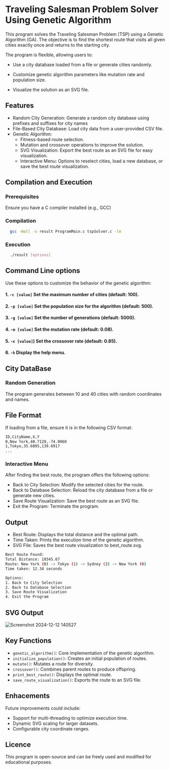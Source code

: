 
# Traveling Salesman Problem Solver Using Genetic Algorithm

This program solves the Traveling Salesman Problem (TSP) using a Genetic Algorithm (GA). The objective is to find the shortest route that visits all given cities exactly once and returns to the starting city.

The program is flexible, allowing users to:

- Use a city database loaded from a file or generate cities randomly.

- Customize genetic algorithm parameters like mutation rate and    population size.

- Visualize the solution as an SVG file.


## Features

- Random City Generation: Generate a random city database using prefixes and suffixes for city names
- File-Based City Database: Load city data from a user-provided CSV file.
- Genetic Algorithm:
  * Fitness-based route selection.
  * Mutation and crossover operations to improve the solution.
  * SVG Visualization: Export the best route as an SVG file for easy visualization.
  * Interactive Menu: Options to reselect cities, load a new database, or save the best route visualization.


## Compilation and Execution

### Prerequisites
Ensure you have a C compiler installed (e.g., GCC)

### Compilation

```bash
  gcc -Wall -o result ProgramMain.c tspSolver.c -lm
```

### Execution

```bash
  ./result [options]
```

## Command Line options

Use these options to customize the behavior of the genetic algorithm:

#### 1. `-c [value]` Set the maximum number of cities (default: 100). 

#### 2. `-p [value]` Set the population size for the algorithm (default: 500). 

#### 3. `-g [value]` Set the number of generations (default: 5000). 

#### 4. `-m [value]` Set the mutation rate (default: 0.08). 
 
#### 5. `-x [value]`) Set the crossover rate (default: 0.85). 

#### 6. `-h` Display the help menu. 







## City DataBase

### Random Generation
The program generates between 10 and 40 cities with random coordinates and names.

## File Format
If loading from a file, ensure it is in the following CSV format:

```bash
ID,CityName,X,Y
0,New York,40.7128,-74.0060
1,Tokyo,35.6895,139.6917
...
```

### Interactive Menu

After finding the best route, the program offers the following options:

- Back to City Selection: Modify the selected cities for the route.
- Back to Database Selection: Reload the city database from a file or generate new cities.
- Save Route Visualization: Save the best route as an SVG file.
- Exit the Program: Terminate the program.

## Output

- Best Route: Displays the total distance and the optimal path.
- Time Taken: Prints the execution time of the genetic algorithm.
- SVG File: Saves the best route visualization to best_route.svg.

```bash
Best Route Found:
Total Distance: 10345.67
Route: New York (0) -> Tokyo (1) -> Sydney (2) -> New York (0)
Time taken: 12.34 seconds

Options:
1. Back to City Selection
2. Back to Database Selection
3. Save Route Visualization
4. Exit the Program
```

## SVG Output

![Screenshot 2024-12-12 140527](https://github.com/user-attachments/assets/7a45f765-3cb4-4765-b130-3d5ac26019b4)


## Key Functions

- `genetic_algorithm()`: Core implementation of the genetic algorithm.
- `initialize_population()`: Creates an initial population of routes.
- `mutate()`: Mutates a route for diversity.
- `crossover()`: Combines parent routes to produce offspring.
- `print_best_route()`: Displays the optimal route.
- `save_route_visualization()`: Exports the route to an SVG file.

## Enhacements

Future improvements could include:

- Support for multi-threading to optimize execution time.
- Dynamic SVG scaling for larger datasets.
- Configurable city coordinate ranges.

## Licence

This program is open-source and can be freely used and modified for educational purposes.
